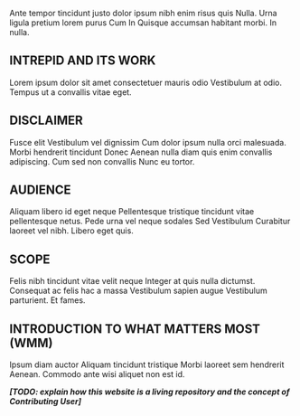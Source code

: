 Ante tempor tincidunt justo dolor ipsum nibh enim risus quis Nulla. Urna ligula pretium lorem purus Cum In Quisque accumsan habitant morbi. In nulla.

## INTREPID AND ITS WORK

<!--//meta
link: #123
//meta-->

Lorem ipsum dolor sit amet consectetuer mauris odio Vestibulum at odio. Tempus ut a convallis vitae eget.

## DISCLAIMER

<!--//meta
link: #789
//meta-->

Fusce elit Vestibulum vel dignissim Cum dolor ipsum nulla orci malesuada. Morbi hendrerit tincidunt Donec Aenean nulla diam quis enim convallis adipiscing. Cum sed non convallis Nunc eu tortor.

## AUDIENCE

<!--//meta
link: #012
//meta-->


Aliquam libero id eget neque Pellentesque tristique tincidunt vitae pellentesque netus. Pede urna vel neque sodales Sed Vestibulum Curabitur laoreet vel nibh. Libero eget quis.

## SCOPE

<!--//meta
link: #345
//meta-->

Felis nibh tincidunt vitae velit neque Integer at quis nulla dictumst. Consequat ac felis hac a massa Vestibulum sapien augue Vestibulum parturient. Et fames.

## INTRODUCTION TO WHAT MATTERS MOST (WMM)

<!--//meta
link: #456
//meta-->


Ipsum diam auctor Aliquam tincidunt tristique Morbi laoreet sem hendrerit Aenean. Commodo ante wisi aliquet non est id.

**<i>[TODO: explain how this website is a living repository and the concept of Contributing User]</i>**
